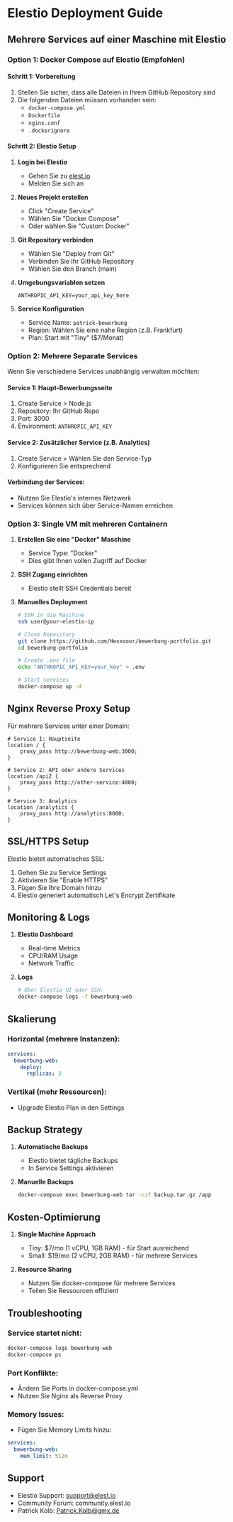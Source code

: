 # Elestio Deployment Guide

## Mehrere Services auf einer Maschine mit Elestio

### Option 1: Docker Compose auf Elestio (Empfohlen)

#### Schritt 1: Vorbereitung
1. Stellen Sie sicher, dass alle Dateien in Ihrem GitHub Repository sind
2. Die folgenden Dateien müssen vorhanden sein:
   - `docker-compose.yml`
   - `Dockerfile`
   - `nginx.conf`
   - `.dockerignore`

#### Schritt 2: Elestio Setup

1. **Login bei Elestio**
   - Gehen Sie zu [elest.io](https://elest.io)
   - Melden Sie sich an

2. **Neues Projekt erstellen**
   - Click "Create Service"
   - Wählen Sie "Docker Compose"
   - Oder wählen Sie "Custom Docker"

3. **Git Repository verbinden**
   - Wählen Sie "Deploy from Git"
   - Verbinden Sie Ihr GitHub Repository
   - Wählen Sie den Branch (main)

4. **Umgebungsvariablen setzen**
   ```
   ANTHROPIC_API_KEY=your_api_key_here
   ```

5. **Service Konfiguration**
   - Service Name: `patrick-bewerbung`
   - Region: Wählen Sie eine nahe Region (z.B. Frankfurt)
   - Plan: Start mit "Tiny" ($7/Monat)

### Option 2: Mehrere Separate Services

Wenn Sie verschiedene Services unabhängig verwalten möchten:

#### Service 1: Haupt-Bewerbungsseite
1. Create Service > Node.js
2. Repository: Ihr GitHub Repo
3. Port: 3000
4. Environment: `ANTHROPIC_API_KEY`

#### Service 2: Zusätzlicher Service (z.B. Analytics)
1. Create Service > Wählen Sie den Service-Typ
2. Konfigurieren Sie entsprechend

#### Verbindung der Services:
- Nutzen Sie Elestio's internes Netzwerk
- Services können sich über Service-Namen erreichen

### Option 3: Single VM mit mehreren Containern

1. **Erstellen Sie eine "Docker" Maschine**
   - Service Type: "Docker"
   - Dies gibt Ihnen vollen Zugriff auf Docker

2. **SSH Zugang einrichten**
   - Elestio stellt SSH Credentials bereit

3. **Manuelles Deployment**
   ```bash
   # SSH in die Maschine
   ssh user@your-elestio-ip

   # Clone Repository
   git clone https://github.com/Hexxooor/bewerbung-portfolio.git
   cd bewerbung-portfolio

   # Create .env file
   echo "ANTHROPIC_API_KEY=your_key" > .env

   # Start services
   docker-compose up -d
   ```

## Nginx Reverse Proxy Setup

Für mehrere Services unter einer Domain:

```nginx
# Service 1: Hauptseite
location / {
    proxy_pass http://bewerbung-web:3000;
}

# Service 2: API oder andere Services
location /api2 {
    proxy_pass http://other-service:4000;
}

# Service 3: Analytics
location /analytics {
    proxy_pass http://analytics:8000;
}
```

## SSL/HTTPS Setup

Elestio bietet automatisches SSL:
1. Gehen Sie zu Service Settings
2. Aktivieren Sie "Enable HTTPS"
3. Fügen Sie Ihre Domain hinzu
4. Elestio generiert automatisch Let's Encrypt Zertifikate

## Monitoring & Logs

1. **Elestio Dashboard**
   - Real-time Metrics
   - CPU/RAM Usage
   - Network Traffic

2. **Logs**
   ```bash
   # Über Elestio UI oder SSH:
   docker-compose logs -f bewerbung-web
   ```

## Skalierung

### Horizontal (mehrere Instanzen):
```yaml
services:
  bewerbung-web:
    deploy:
      replicas: 3
```

### Vertikal (mehr Ressourcen):
- Upgrade Elestio Plan in den Settings

## Backup Strategy

1. **Automatische Backups**
   - Elestio bietet tägliche Backups
   - In Service Settings aktivieren

2. **Manuelle Backups**
   ```bash
   docker-compose exec bewerbung-web tar -czf backup.tar.gz /app
   ```

## Kosten-Optimierung

1. **Single Machine Approach**
   - Tiny: $7/mo (1 vCPU, 1GB RAM) - für Start ausreichend
   - Small: $19/mo (2 vCPU, 2GB RAM) - für mehrere Services

2. **Resource Sharing**
   - Nutzen Sie docker-compose für mehrere Services
   - Teilen Sie Ressourcen effizient

## Troubleshooting

### Service startet nicht:
```bash
docker-compose logs bewerbung-web
docker-compose ps
```

### Port Konflikte:
- Ändern Sie Ports in docker-compose.yml
- Nutzen Sie Nginx als Reverse Proxy

### Memory Issues:
- Fügen Sie Memory Limits hinzu:
```yaml
services:
  bewerbung-web:
    mem_limit: 512m
```

## Support

- Elestio Support: support@elest.io
- Community Forum: community.elest.io
- Patrick Kolb: Patrick.Kolb@gmx.de